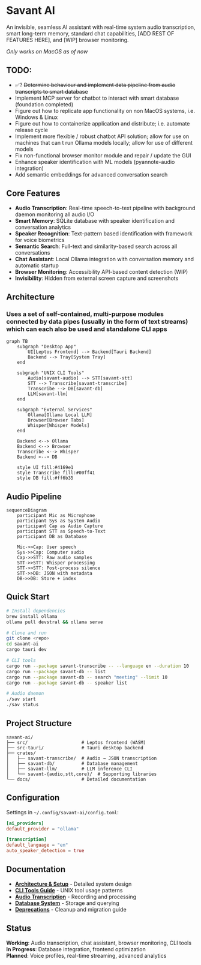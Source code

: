 # Savant AI

An invisible, seamless AI assistant with real-time system audio transcription, smart long-term memory, standard chat capabilities, [ADD REST OF FEATURES HERE], and [WIP] browser monitoring.

*Only works on MacOS as of now*

## **TODO:**
- ✅? ~~Determine behaviour and implement data pipeline from audio transcripts to smart database~~
- Implement MCP server for chatbot to interact with smart database (foundation completed)
- Figure out how to replicate app functionality on non MacOS systems, i.e. Windows & Linux
- Figure out how to containerize application and distribute; i.e. automate release cycle
- Implement more flexible / robust chatbot API solution; allow for use on machines that can t run Ollama models locally; allow for use of different models
- Fix non-functional browser monitor module and repair / update the GUI 
- Enhance speaker identification with ML models (pyannote-audio integration)
- Add semantic embeddings for advanced conversation search 

## Core Features
- **Audio Transcription**: Real-time speech-to-text pipeline with background daemon monitoring all audio I/O
- **Smart Memory**: SQLite database with speaker identification and conversation analytics
- **Speaker Recognition**: Text-pattern based identification with framework for voice biometrics
- **Semantic Search**: Full-text and similarity-based search across all conversations
- **Chat Assistant**: Local Ollama integration with conversation memory and automatic startup
- **Browser Monitoring**: Accessibility API-based content detection (WIP)
- **Invisibility**: Hidden from external screen capture and screenshots

## Architecture

### Uses a set of self-contained, multi-purpose modules connected by data pipes (usually in the form of text streams) which can each also be used and standalone CLI apps

```mermaid
graph TB
    subgraph "Desktop App"
        UI[Leptos Frontend] --> Backend[Tauri Backend]
        Backend --> Tray[System Tray]
    end
    
    subgraph "UNIX CLI Tools"
        Audio[savant-audio] --> STT[savant-stt]
        STT --> Transcribe[savant-transcribe]
        Transcribe --> DB[savant-db]
        LLM[savant-llm]
    end
    
    subgraph "External Services"
        Ollama[Ollama Local LLM]
        Browser[Browser Tabs]
        Whisper[Whisper Models]
    end
    
    Backend <--> Ollama
    Backend <--> Browser
    Transcribe <--> Whisper
    Backend <--> DB
    
    style UI fill:#4169e1
    style Transcribe fill:#00ff41
    style DB fill:#ff6b35
```

## Audio Pipeline

```mermaid
sequenceDiagram
    participant Mic as Microphone
    participant Sys as System Audio
    participant Cap as Audio Capture
    participant STT as Speech-to-Text
    participant DB as Database
    
    Mic->>Cap: User speech
    Sys->>Cap: Computer audio
    Cap->>STT: Raw audio samples
    STT->>STT: Whisper processing
    STT->>STT: Post-process silence
    STT->>DB: JSON with metadata
    DB->>DB: Store + index
```

## Quick Start

```bash
# Install dependencies
brew install ollama
ollama pull devstral && ollama serve

# Clone and run
git clone <repo>
cd savant-ai
cargo tauri dev

# CLI tools
cargo run --package savant-transcribe -- --language en --duration 10
cargo run --package savant-db -- list
cargo run --package savant-db -- search "meeting" --limit 10
cargo run --package savant-db -- speaker list

# Audio daemon
./sav start
./sav status
```

## Project Structure

```
savant-ai/
├── src/                    # Leptos frontend (WASM)
├── src-tauri/              # Tauri desktop backend
├── crates/
│   ├── savant-transcribe/  # Audio → JSON transcription
│   ├── savant-db/          # Database management
│   ├── savant-llm/         # LLM inference CLI
│   └── savant-{audio,stt,core}/  # Supporting libraries
└── docs/                   # Detailed documentation
```

## Configuration

Settings in `~/.config/savant-ai/config.toml`:

```toml
[ai_providers]
default_provider = "ollama"

[transcription]
default_language = "en"
auto_speaker_detection = true
```

## Documentation

- **[Architecture & Setup](docs/architecture.md)** - Detailed system design
- **[CLI Tools Guide](docs/cli-tools.md)** - UNIX tool usage patterns  
- **[Audio Transcription](docs/audio-transcription.md)** - Recording and processing
- **[Database System](docs/database.md)** - Storage and querying
- **[Deprecations](docs/deprecations.md)** - Cleanup and migration guide

## Status

**Working**: Audio transcription, chat assistant, browser monitoring, CLI tools  
**In Progress**: Database integration, frontend optimization  
**Planned**: Voice profiles, real-time streaming, advanced analytics
